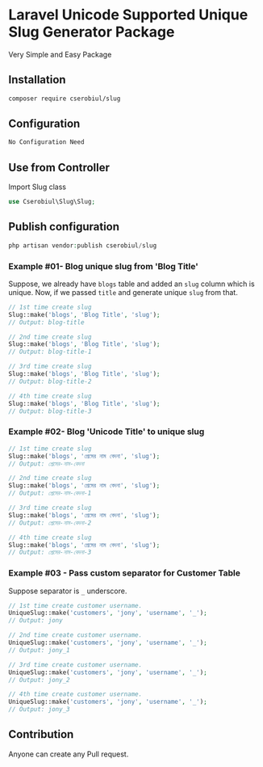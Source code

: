 # Laravel Unicode Supported Unique Slug Generator Package
Very Simple and Easy Package
## Installation
```sh
composer require cserobiul/slug
```
## Configuration
```sh
No Configuration Need
```

## Use from Controller
Import Slug class
```php
use Cserobiul\Slug\Slug;
```

## Publish configuration
```php
php artisan vendor:publish cserobiul/slug
```

### Example #01- Blog unique slug from 'Blog Title'
Suppose, we already have `blogs` table and added an `slug` column which is unique. Now, if we passed `title` and generate unique `slug` from that.

```php
// 1st time create slug 
Slug::make('blogs', 'Blog Title', 'slug');
// Output: blog-title

// 2nd time create slug 
Slug::make('blogs', 'Blog Title', 'slug');
// Output: blog-title-1

// 3rd time create slug 
Slug::make('blogs', 'Blog Title', 'slug');
// Output: blog-title-2

// 4th time create slug 
Slug::make('blogs', 'Blog Title', 'slug');
// Output: blog-title-3

```

### Example #02- Blog 'Unicode Title' to unique slug 

```php
// 1st time create slug 
Slug::make('blogs', 'প্রেমের নাম বেদনা', 'slug');
// Output: প্রেমের-নাম-বেদনা

// 2nd time create slug 
Slug::make('blogs', 'প্রেমের নাম বেদনা', 'slug');
// Output: প্রেমের-নাম-বেদনা-1

// 3rd time create slug 
Slug::make('blogs', 'প্রেমের নাম বেদনা', 'slug');
// Output: প্রেমের-নাম-বেদনা-2

// 4th time create slug 
Slug::make('blogs', 'প্রেমের নাম বেদনা', 'slug');
// Output: প্রেমের-নাম-বেদনা-3

```


### Example #03 - Pass custom separator for Customer Table

Suppose separator is `_` underscore.

```php
// 1st time create customer username.
UniqueSlug::make('customers', 'jony', 'username', '_'); 
// Output: jony

// 2nd time create customer username.
UniqueSlug::make('customers', 'jony', 'username', '_');
// Output: jony_1

// 3rd time create customer username.
UniqueSlug::make('customers', 'jony', 'username', '_');
// Output: jony_2

// 4th time create customer username.
UniqueSlug::make('customers', 'jony', 'username', '_'); 
// Output: jony_3

```

## Contribution
Anyone can create any Pull request.




